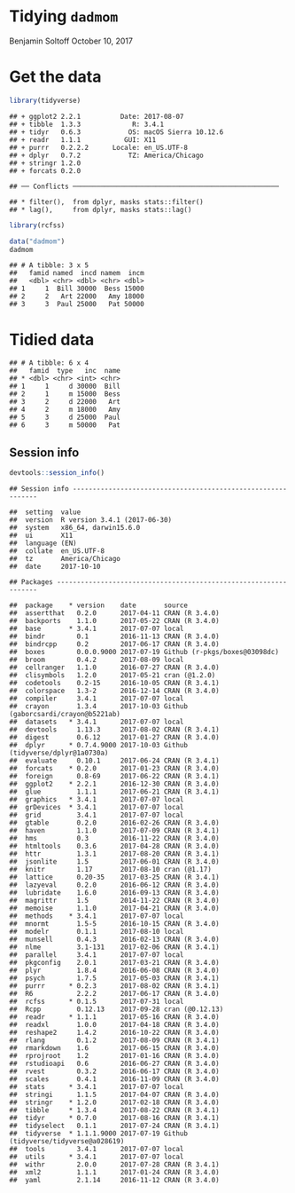 Tidying `dadmom`
================
Benjamin Soltoff
October 10, 2017

Get the data
============

``` r
library(tidyverse)
```

    ## + ggplot2 2.2.1          Date: 2017-08-07
    ## + tibble  1.3.3             R: 3.4.1
    ## + tidyr   0.6.3            OS: macOS Sierra 10.12.6
    ## + readr   1.1.1           GUI: X11
    ## + purrr   0.2.2.2      Locale: en_US.UTF-8
    ## + dplyr   0.7.2            TZ: America/Chicago
    ## + stringr 1.2.0        
    ## + forcats 0.2.0

    ## ── Conflicts ────────────────────────────────────────────────────

    ## * filter(),  from dplyr, masks stats::filter()
    ## * lag(),     from dplyr, masks stats::lag()

``` r
library(rcfss)

data("dadmom")
dadmom
```

    ## # A tibble: 3 x 5
    ##   famid named  incd namem  incm
    ##   <dbl> <chr> <dbl> <chr> <dbl>
    ## 1     1  Bill 30000  Bess 15000
    ## 2     2   Art 22000   Amy 18000
    ## 3     3  Paul 25000   Pat 50000

Tidied data
===========

    ## # A tibble: 6 x 4
    ##   famid  type   inc  name
    ## * <dbl> <chr> <int> <chr>
    ## 1     1     d 30000  Bill
    ## 2     1     m 15000  Bess
    ## 3     2     d 22000   Art
    ## 4     2     m 18000   Amy
    ## 5     3     d 25000  Paul
    ## 6     3     m 50000   Pat

Session info
------------

``` r
devtools::session_info()
```

    ## Session info -------------------------------------------------------------

    ##  setting  value                       
    ##  version  R version 3.4.1 (2017-06-30)
    ##  system   x86_64, darwin15.6.0        
    ##  ui       X11                         
    ##  language (EN)                        
    ##  collate  en_US.UTF-8                 
    ##  tz       America/Chicago             
    ##  date     2017-10-10

    ## Packages -----------------------------------------------------------------

    ##  package    * version    date       source                              
    ##  assertthat   0.2.0      2017-04-11 CRAN (R 3.4.0)                      
    ##  backports    1.1.0      2017-05-22 CRAN (R 3.4.0)                      
    ##  base       * 3.4.1      2017-07-07 local                               
    ##  bindr        0.1        2016-11-13 CRAN (R 3.4.0)                      
    ##  bindrcpp     0.2        2017-06-17 CRAN (R 3.4.0)                      
    ##  boxes        0.0.0.9000 2017-07-19 Github (r-pkgs/boxes@03098dc)       
    ##  broom        0.4.2      2017-08-09 local                               
    ##  cellranger   1.1.0      2016-07-27 CRAN (R 3.4.0)                      
    ##  clisymbols   1.2.0      2017-05-21 cran (@1.2.0)                       
    ##  codetools    0.2-15     2016-10-05 CRAN (R 3.4.1)                      
    ##  colorspace   1.3-2      2016-12-14 CRAN (R 3.4.0)                      
    ##  compiler     3.4.1      2017-07-07 local                               
    ##  crayon       1.3.4      2017-10-03 Github (gaborcsardi/crayon@b5221ab) 
    ##  datasets   * 3.4.1      2017-07-07 local                               
    ##  devtools     1.13.3     2017-08-02 CRAN (R 3.4.1)                      
    ##  digest       0.6.12     2017-01-27 CRAN (R 3.4.0)                      
    ##  dplyr      * 0.7.4.9000 2017-10-03 Github (tidyverse/dplyr@1a0730a)    
    ##  evaluate     0.10.1     2017-06-24 CRAN (R 3.4.1)                      
    ##  forcats    * 0.2.0      2017-01-23 CRAN (R 3.4.0)                      
    ##  foreign      0.8-69     2017-06-22 CRAN (R 3.4.1)                      
    ##  ggplot2    * 2.2.1      2016-12-30 CRAN (R 3.4.0)                      
    ##  glue         1.1.1      2017-06-21 CRAN (R 3.4.1)                      
    ##  graphics   * 3.4.1      2017-07-07 local                               
    ##  grDevices  * 3.4.1      2017-07-07 local                               
    ##  grid         3.4.1      2017-07-07 local                               
    ##  gtable       0.2.0      2016-02-26 CRAN (R 3.4.0)                      
    ##  haven        1.1.0      2017-07-09 CRAN (R 3.4.1)                      
    ##  hms          0.3        2016-11-22 CRAN (R 3.4.0)                      
    ##  htmltools    0.3.6      2017-04-28 CRAN (R 3.4.0)                      
    ##  httr         1.3.1      2017-08-20 CRAN (R 3.4.1)                      
    ##  jsonlite     1.5        2017-06-01 CRAN (R 3.4.0)                      
    ##  knitr        1.17       2017-08-10 cran (@1.17)                        
    ##  lattice      0.20-35    2017-03-25 CRAN (R 3.4.1)                      
    ##  lazyeval     0.2.0      2016-06-12 CRAN (R 3.4.0)                      
    ##  lubridate    1.6.0      2016-09-13 CRAN (R 3.4.0)                      
    ##  magrittr     1.5        2014-11-22 CRAN (R 3.4.0)                      
    ##  memoise      1.1.0      2017-04-21 CRAN (R 3.4.0)                      
    ##  methods    * 3.4.1      2017-07-07 local                               
    ##  mnormt       1.5-5      2016-10-15 CRAN (R 3.4.0)                      
    ##  modelr       0.1.1      2017-08-10 local                               
    ##  munsell      0.4.3      2016-02-13 CRAN (R 3.4.0)                      
    ##  nlme         3.1-131    2017-02-06 CRAN (R 3.4.1)                      
    ##  parallel     3.4.1      2017-07-07 local                               
    ##  pkgconfig    2.0.1      2017-03-21 CRAN (R 3.4.0)                      
    ##  plyr         1.8.4      2016-06-08 CRAN (R 3.4.0)                      
    ##  psych        1.7.5      2017-05-03 CRAN (R 3.4.1)                      
    ##  purrr      * 0.2.3      2017-08-02 CRAN (R 3.4.1)                      
    ##  R6           2.2.2      2017-06-17 CRAN (R 3.4.0)                      
    ##  rcfss      * 0.1.5      2017-07-31 local                               
    ##  Rcpp         0.12.13    2017-09-28 cran (@0.12.13)                     
    ##  readr      * 1.1.1      2017-05-16 CRAN (R 3.4.0)                      
    ##  readxl       1.0.0      2017-04-18 CRAN (R 3.4.0)                      
    ##  reshape2     1.4.2      2016-10-22 CRAN (R 3.4.0)                      
    ##  rlang        0.1.2      2017-08-09 CRAN (R 3.4.1)                      
    ##  rmarkdown    1.6        2017-06-15 CRAN (R 3.4.0)                      
    ##  rprojroot    1.2        2017-01-16 CRAN (R 3.4.0)                      
    ##  rstudioapi   0.6        2016-06-27 CRAN (R 3.4.0)                      
    ##  rvest        0.3.2      2016-06-17 CRAN (R 3.4.0)                      
    ##  scales       0.4.1      2016-11-09 CRAN (R 3.4.0)                      
    ##  stats      * 3.4.1      2017-07-07 local                               
    ##  stringi      1.1.5      2017-04-07 CRAN (R 3.4.0)                      
    ##  stringr    * 1.2.0      2017-02-18 CRAN (R 3.4.0)                      
    ##  tibble     * 1.3.4      2017-08-22 CRAN (R 3.4.1)                      
    ##  tidyr      * 0.7.0      2017-08-16 CRAN (R 3.4.1)                      
    ##  tidyselect   0.1.1      2017-07-24 CRAN (R 3.4.1)                      
    ##  tidyverse  * 1.1.1.9000 2017-07-19 Github (tidyverse/tidyverse@a028619)
    ##  tools        3.4.1      2017-07-07 local                               
    ##  utils      * 3.4.1      2017-07-07 local                               
    ##  withr        2.0.0      2017-07-28 CRAN (R 3.4.1)                      
    ##  xml2         1.1.1      2017-01-24 CRAN (R 3.4.0)                      
    ##  yaml         2.1.14     2016-11-12 CRAN (R 3.4.0)
